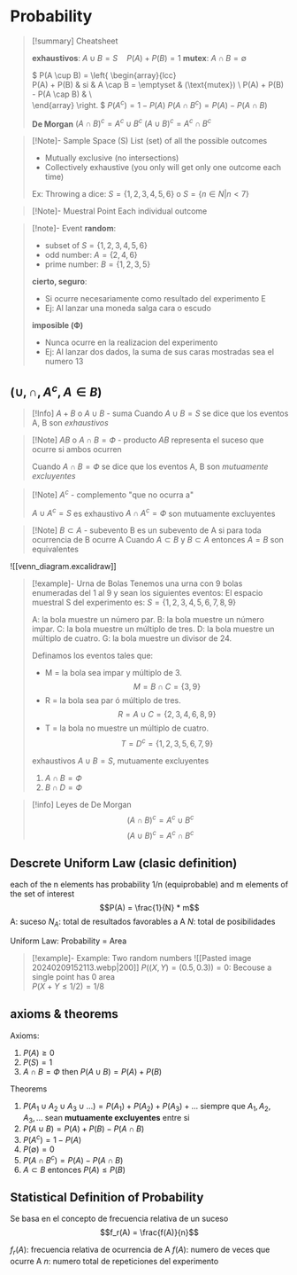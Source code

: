 # Probability

> [!summary] Cheatsheet
> 
> **exhaustivos**: $A \cup B = S \quad P(A) + P(B) = 1$
> **mutex**: $A \cap B = \emptyset$
> 
> $
> P(A \cup B) = 
> \left\{ 
>	\begin{array}{lcc}  
>	P(A) + P(B) & si & A \cap B = \emptyset & (\text{mutex}) \\
>	P(A) + P(B) - P(A \cap B) &  \\  
>	\end{array}
> \right.
> $
> $P(A^c) = 1 - P(A)$
> $P(A \cap B^c) = P(A) - P(A \cap B)$
> 
> **De Morgan**
> $(A \cap B)^c = A^c \cup B^c$
> $(A \cup B)^c = A^c \cap B^c$


> [!Note]- Sample Space (S)
> List (set) of all the possible outcomes
> - Mutually exclusive (no intersections)
> - Collectively exhaustive (you only will get only one outcome each time)
> 
> Ex: Throwing a dice:
> $S = \{1,2,3,4,5,6\} \text{ o } S = \{n ∈ N | n < 7\}$

> [!Note]- Muestral Point
> Each individual outcome

> [!note]- Event
> **random**:
> - subset of $S = \{1,2,3,4,5,6\}$ 
> - odd number: $A = \{2,4,6\}$
> - prime number: $B = \{1,2,3,5\}$
>
>**cierto, seguro**:
>- Si ocurre necesariamente como resultado del experimento E
>- Ej: Al lanzar una moneda salga cara o escudo
>
>**imposible (Ф)**
>- Nunca ocurre en la realizacion del experimento
>- Ej: Al lanzar dos dados, la suma de sus caras mostradas sea el numero 13

## ($\cup, \cap, A^c, A \in B$)

> [!Info] $A + B$ o $A \cup B$ - suma
> Cuando $A \cup B = S$ se dice que los eventos A, B son *exhaustivos* 

> [!Note] $AB$ o $A \cap B = Ф$ - producto
> $AB$ representa el suceso que ocurre si ambos ocurren
> 
> Cuando $A \cap B = Ф$ se dice que los eventos A, B son *mutuamente excluyentes*

> [!Note] $A^c$ - complemento
> "que no ocurra a"
> 
> $A \cup A^c = S$  es exhaustivo
> $A \cap A^c = Ф$  son mutuamente excluyentes
> 

> [!Note] $B \subset A$ - subevento
> B es un subevento de A si para toda ocurrencia de B ocurre A
> Cuando $A \subset B$ y $B \subset A$ entonces $A = B$ son equivalentes


![[venn_diagram.excalidraw]]

> [!example]- Urna de Bolas
> Tenemos una urna con 9 bolas enumeradas del 1 al 9 y sean los siguientes eventos: 
> El espacio muestral S del experimento es: $S = \{1, 2, 3, 4, 5, 6, 7, 8, 9\}$
> 
> A: la bola muestre un número par. 
> B: la bola muestre un número impar. 
> C: la bola muestre un múltiplo de tres. 
> D: la bola muestre un múltiplo de cuatro. 
> G: la bola muestre un divisor de 24. 
>
> Definamos los eventos tales que: 
> - M = la bola sea impar y múltiplo de 3. 
> 	$$M = B \cap C = \{3, 9\}$$
> - R = la bola sea par ó múltiplo de tres. 
> 	$$R = A \cup C = \{2, 3, 4, 6, 8, 9\}$$
> - T = la bola no muestre un múltiplo de cuatro. 
> 	$$T = D^c = \{1, 2, 3, 5, 6, 7, 9\}$$
> 	
> exhaustivos 
> $A \cup B = S$, 
> mutuamente excluyentes
> 1. $A \cap B = Ф$
> 2. $B \cap D = Ф$

> [!info] Leyes de De Morgan
> $$(A \cap B)^c = A^c \cup B^c$$
> $$(A \cup B)^c = A^c \cap B^c$$


## Descrete Uniform Law (clasic definition)

each of the n elements has probability 1/n (equiprobable) and m elements of the set of interest
$$P(A) = \frac{1}{N} * m$$
A: suceso
$N_A$: total de resultados favorables a A
$N$: total de posibilidades

Uniform Law: Probability = Area

> [!example]- Example: Two random numbers
> ![[Pasted image 20240209152113.webp|200]]
> $P((X, Y) = (0.5, 0.3)) = 0$: Becouse a single point has 0 area  
> $P(X+Y \le 1/2) = 1/8$
## axioms & theorems

Axioms:
1. $P(A) \ge 0$
2. $P(S) = 1$
3. $A \cap B = Ф$ then $P(A \cup B) = P(A) + P(B)$

Theorems
1. $P(A_1 \cup A_2 \cup A_3 \cup ...) = P(A_1) + P(A_2) + P(A_3) + ...$
	siempre que $A_1, A_2, A_3, ...$ sean **mutuamente excluyentes** entre si
2. $P(A \cup B) = P(A) + P(B) - P(A \cap B)$
3. $P(A^c) = 1 - P(A)$
4. $P(\emptyset) = 0$
5. $P(A \cap B^c) = P(A) - P(A \cap B)$
6. $A \subset B$ entonces $P(A) \le P(B)$



## Statistical Definition of Probability

Se basa en el concepto de frecuencia relativa de un suceso
$$f_r(A) = \frac{f(A)}{n}$$

$f_r(A)$: frecuencia relativa de ocurrencia de A
$f(A)$: numero de veces que ocurre A
$n$: numero total de repeticiones del experimento












